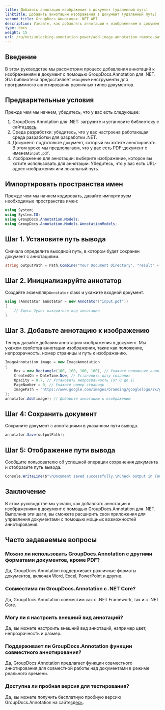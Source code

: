 ```yaml
---
title: Добавить аннотацию изображения в документ (удаленный путь)
linktitle: Добавить аннотацию изображения в документ (удаленный путь)
second_title: GroupDocs.Аннотация .NET API
description: Узнайте, как добавлять аннотации к изображениям в документы с помощью GroupDocs.Annotation для .NET. Улучшите управление документами с помощью мощных возможностей аннотирования.
type: docs
weight: 15
url: /ru/net/unlocking-annotation-power/add-image-annotation-remote-path/
---
```

## Введение
В этом руководстве мы рассмотрим процесс добавления аннотаций к изображениям в документ с помощью GroupDocs.Annotation для .NET. Эта библиотека предоставляет мощные инструменты для программного аннотирования различных типов документов.
## Предварительные условия
Прежде чем мы начнем, убедитесь, что у вас есть следующее:
1.  GroupDocs.Annotation для .NET: загрузите и установите библиотеку с сайта[здесь](https://releases.groupdocs.com/annotation/net/).
2. Среда разработки: убедитесь, что у вас настроена работающая среда разработки для разработки .NET.
3.  Документ: подготовьте документ, который вы хотите аннотировать. В этом уроке мы предполагаем, что у вас есть PDF-документ с именем`input.pdf`.
4. Изображение для аннотации: выберите изображение, которое вы хотите использовать для аннотации. Убедитесь, что у вас есть URL-адрес изображения или локальный путь.

## Импортировать пространства имен
Прежде чем мы начнем кодировать, давайте импортируем необходимые пространства имен:
```csharp
using System;
using System.IO;
using GroupDocs.Annotation.Models;
using GroupDocs.Annotation.Models.AnnotationModels;
```
## Шаг 1. Установите путь вывода
Сначала определите выходной путь, в котором будет сохранен документ с аннотациями.
```csharp
string outputPath = Path.Combine("Your Document Directory", "result" + Path.GetExtension("input.pdf"));
```
## Шаг 2. Инициализируйте аннотатор
 Создайте экземпляр`Annotator` class и укажите входной документ.
```csharp
using (Annotator annotator = new Annotator("input.pdf"))
{
    // Здесь будет находиться код аннотации
}
```
## Шаг 3. Добавьте аннотацию к изображению
Теперь давайте добавим аннотацию изображения в документ. Мы укажем свойства аннотации изображения, такие как положение, непрозрачность, номер страницы и путь к изображению.
```csharp
ImageAnnotation image = new ImageAnnotation
{
    Box = new Rectangle(100, 100, 100, 100), // Укажите положение аннотации
    CreatedOn = DateTime.Now, // Установить дату создания
    Opacity = 0.7, // Установить непрозрачность (от 0 до 1)
    PageNumber = 0, // Укажите номер страницы
    ImagePath = "https://www.google.com/images/branding/googlelogo/2x/googlelogo_color_92x30dp.png" // Укажите URL-адрес изображения.
};
annotator.Add(image); // Добавьте аннотацию к изображению
```
## Шаг 4: Сохранить документ
Сохраните документ с аннотациями в указанном пути вывода.
```csharp
annotator.Save(outputPath);
```
## Шаг 5: Отображение пути вывода
Сообщите пользователю об успешной операции сохранения документа и отобразите путь вывода.
```csharp
Console.WriteLine($"\nDocument saved successfully.\nCheck output in {outputPath}.");
```

## Заключение
В этом руководстве мы узнали, как добавлять аннотации к изображениям в документ с помощью GroupDocs.Annotation для .NET. Выполнив эти шаги, вы сможете расширить свои приложения для управления документами с помощью мощных возможностей аннотирования.
## Часто задаваемые вопросы
### Можно ли использовать GroupDocs.Annotation с другими форматами документов, кроме PDF?
Да, GroupDocs.Annotation поддерживает различные форматы документов, включая Word, Excel, PowerPoint и другие.
### Совместима ли GroupDocs.Annotation с .NET Core?
Да, GroupDocs.Annotation совместим как с .NET Framework, так и с .NET Core.
### Могу ли я настроить внешний вид аннотаций?
Да, вы можете настроить внешний вид аннотаций, например цвет, непрозрачность и размер.
### Поддерживает ли GroupDocs.Annotation функции совместного аннотирования?
Да, GroupDocs.Annotation предлагает функции совместного аннотирования для совместной работы над документами в режиме реального времени.
### Доступна ли пробная версия для тестирования?
 Да, вы можете получить бесплатную пробную версию GroupDocs.Annotation на сайте[здесь](https://releases.groupdocs.com/).